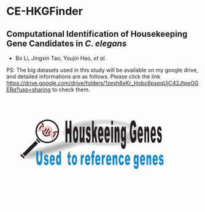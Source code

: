 
# CE-HKGFinder

## Computational Identification of Housekeeping Gene Candidates in *C. elegans*  

- Bo Li, Jingxin Tao, Youjin Hao, *et al.* 

PS: The big datasets used in this study will be available on my google drive, and detailed informations are as follows. Please click the link 
<https://drive.google.com/drive/folders/1zesh6xKr_Hobc6pseqUjC42JtpeGGERq?usp=sharing> to check them. 

<img src = "Image/hkfinder.png" width = "1000" align = "middle">